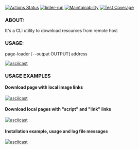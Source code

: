 [![Actions Status](https://github.com/yuriy-kormin/python-project-51/workflows/hexlet-check/badge.svg)](https://github.com/yuriy-kormin/python-project-51/actions)
[![linter-run](https://github.com/yuriy-kormin/python-project-51/actions/workflows/linter-run.yml/badge.svg)](https://github.com/yuriy-kormin/python-project-51/actions/workflows/linter-run.yml)
[![Maintainability](https://api.codeclimate.com/v1/badges/bbc370bd3de34dc00dc3/maintainability)](https://codeclimate.com/github/yuriy-kormin/python-project-51/maintainability)
[![Test Coverage](https://api.codeclimate.com/v1/badges/bbc370bd3de34dc00dc3/test_coverage)](https://codeclimate.com/github/yuriy-kormin/python-project-51/test_coverage)

### ABOUT:
It's a CLI utility to download resources from remote host

### USAGE:
page-loader [--output OUTPUT] address

[![asciicast](https://asciinema.org/a/516540.svg)](https://asciinema.org/a/516540)

### USAGE EXAMPLES
#### Download page with local image links
[![asciicast](https://asciinema.org/a/518396.svg)](https://asciinema.org/a/518396)
#### Download local pages with "script" and "link" links
[![asciicast](https://asciinema.org/a/518417.svg)](https://asciinema.org/a/518417)
#### Installation example, usage and log file messages
[![asciicast](https://asciinema.org/a/518655.svg)](https://asciinema.org/a/518655)